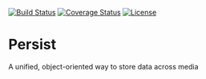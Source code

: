[![Build Status](https://travis-ci.org/BapCat/Persist.svg?branch=master)](https://travis-ci.org/BapCat/Persist)
[![Coverage Status](https://coveralls.io/repos/BapCat/Persist/badge.svg?branch=master)](https://coveralls.io/r/BapCat/Persist?branch=master)
[![License](https://img.shields.io/packagist/l/BapCat/Persist.svg)](https://img.shields.io/packagist/l/BapCat/Persist.svg)

# Persist

A unified, object-oriented way to store data across media


